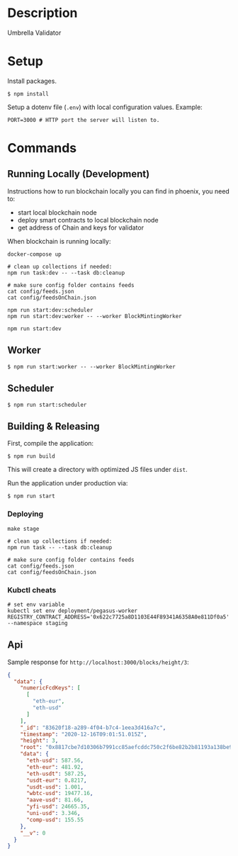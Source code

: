 # Description

Umbrella Validator

# Setup
Install packages.

```shell script
$ npm install
```

Setup a dotenv file (`.env`) with local configuration values. Example:

```
PORT=3000 # HTTP port the server will listen to.
```

# Commands
## Running Locally (Development)

Instructions how to run blockchain locally you can find in phoenix, you need to:
- start local blockchain node
- deploy smart contracts to local blockchain node
- get address of Chain and keys for validator

When blockchain is running locally:

```shell script
docker-compose up

# clean up collections if needed:
npm run task:dev -- --task db:cleanup

# make sure config folder contains feeds
cat config/feeds.json
cat config/feedsOnChain.json

npm run start:dev:scheduler
npm run start:dev:worker -- --worker BlockMintingWorker

npm run start:dev
```

## Worker
```shell script
$ npm run start:worker -- --worker BlockMintingWorker
```

## Scheduler
```shell script
$ npm run start:scheduler
```

## Building & Releasing
First, compile the application:
```shell script
$ npm run build
```

This will create a directory with optimized JS files under `dist`.

Run the application under production via:

```shell script
$ npm run start
```

### Deploying

```shell script
make stage

# clean up collections if needed:
npm run task -- --task db:cleanup

# make sure config folder contains feeds
cat config/feeds.json
cat config/feedsOnChain.json
```

### Kubctl cheats

```shell script
# set env variable
kubectl set env deployment/pegasus-worker REGISTRY_CONTRACT_ADDRESS='0x622c7725a8D1103E44F89341A6358A0e811Df0a5' --namespace staging
```

## Api

Sample response for `http://localhost:3000/blocks/height/3`:

```json
{
  "data": {
    "numericFcdKeys": [
      [
        "eth-eur",
        "eth-usd"
      ]
    ],
    "_id": "83620f18-a289-4f04-b7c4-1eea3d416a7c",
    "timestamp": "2020-12-16T09:01:51.015Z",
    "height": 3,
    "root": "0x8817cbe7d10306b7991cc85aefcddc750c2f6be82b2b81193a138be92c777d42",
    "data": {
      "eth-usd": 587.56,
      "eth-eur": 481.92,
      "eth-usdt": 587.25,
      "usdt-eur": 0.8217,
      "usdt-usd": 1.001,
      "wbtc-usd": 19477.16,
      "aave-usd": 81.66,
      "yfi-usd": 24665.35,
      "uni-usd": 3.346,
      "comp-usd": 155.55
    },
    "__v": 0
  }
}
```
